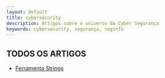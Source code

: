 ```yaml
---
layout: default
title: cybersecurity
description: Artigos sobre o universo da Cyber Segurança
keywords: cybersecurity, segurança, seginfo
---
```


## TODOS OS ARTIGOS 

- [Ferramenta Strings](https://carineconstantino.github.io/cybersecurity/artigos/01.md)


